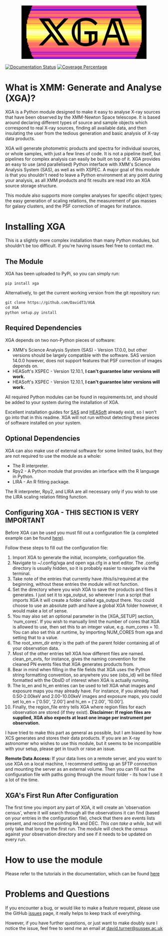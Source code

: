 <p align="center">
    <img src="https://raw.githubusercontent.com/DavidT3/XGA/master/xga/files/long_xga_logo.png" width="400">
</p>

[![Documentation Status](https://readthedocs.org/projects/xga/badge/?version=latest)](https://xga.readthedocs.io/en/latest/?badge=latest)
[![Coverage Percentage](https://raw.githubusercontent.com/DavidT3/XGA/feat/coverageBadgeBodge/tests/coverage_badge.svg)](https://raw.githubusercontent.com/DavidT3/XGA/coverageBadgeBodge/tests/coverage_badge.svg)

# What is XMM: Generate and Analyse (XGA)?

XGA is a Python module designed to make it easy to analyse X-ray sources that have been observed by the XMM-Newton Space telescope. It is based around declaring different types of source and sample objects which correspond to real X-ray sources, finding all available data, and then insulating the user from the tedious generation and basic analysis of X-ray data products.

XGA will generate photometric products and spectra for individual sources, or whole samples, with just a few lines of code. It is not a pipeline itself, but pipelines for complex analysis can easily be built on top of it. XGA provides an easy to use (and parallelised) Python interface with XMM's Science Analysis System (SAS), as well as with XSPEC. A major goal of this module is that you shouldn't need to leave a Python environment at any point during your analysis, as all XMM products and fit results are read into an XGA source storage structure.

This module also supports more complex analyses for specific object types; the easy generation of scaling relations, the measurement of gas masses for galaxy clusters, and the PSF correction of images for instance.

# Installing XGA
This is a slightly more complex installation than many Python modules, but shouldn't be too difficult. If you're
having issues feel free to contact me.

## The Module
XGA has been uploaded to PyPi, so you can simply run:
```shell script
pip install xga
```

Alternatively, to get the current working version from the git repository run:
```shell script
git clone https://github.com/DavidT3/XGA
cd XGA
python setup.py install
```

## Required Dependencies
XGA depends on two non-Python pieces of software:
* XMM's Science Analysis System (SAS) - Version 17.0.0, but other versions should be largely compatible with the
    software. SAS version 14.0.0 however, does not support features that PSF correction of images depends on.
* HEASoft's XSPEC - Version 12.10.1, **I can't guarantee later versions will work.**
* HEASoft's XSPEC - Version 12.10.1, **I can't guarantee later versions will work.**

All required Python modules can be found in requirements.txt, and should be added to your system during the 
installation of XGA.

Excellent installation guides for [SAS](https://www.cosmos.esa.int/web/xmm-newton/sas-installation) and 
[HEASoft](https://heasarc.gsfc.nasa.gov/lheasoft/install.html) already exist, so I won't go into that in this readme. 
XGA will not run without detecting these pieces of software installed on your system.

## Optional Dependencies
XGA can also make use of external software for some limited tasks, but they are not required to use 
the module as a whole:
* The R interpreter.
* Rpy2 - A Python module that provides an interface with the R language in Python.  
* LIRA - An R fitting package.

The R interpreter, Rpy2, and LIRA are all necessary only if you wish to use the LIRA scaling relation fitting function.


## Configuring XGA - **THIS SECTION IS VERY IMPORTANT**
Before XGA can be used you must fill out a configuration file (a completed example can be found 
[here](https://github.com/DavidT3/XGA/blob/master/docs/example_config/xga.cfg)). 

Follow these steps to fill out the configuration file:
1. Import XGA to generate the initial, incomplete, configuration file.
2. Navigate to ~/.config/xga and open xga.cfg in a text editor. The .config directory is usually hidden, so it is 
probably easier to navigate via the terminal.
3. Take note of the entries that currently have /this/is/required at the beginning, without these entries the 
module will not function.
4. Set the directory where you wish XGA to save the products and files it generates. I just set it to xga_output,
so wherever I run a script that imports XGA it will create a folder called xga_output there. You could choose to use
an absolute path and have a global XGA folder however, it would make a lot of sense.
5. You may also set an optional parameter in the [XGA_SETUP] section, 'num_cores'. If you wish to manually limit the 
   number of cores that XGA is allowed to use, then set this to an integer value, e.g. num_cores = 10. You can also
   set this at runtime, by importing NUM_CORES from xga and setting that to a value.
6. The root_xmm_dir entry is the path of the parent folder containing all of your observation data.
7. Most of the other entries tell XGA how different files are named. clean_pn_evts, for instance, gives the naming
convention for the cleaned PN events files that XGA generates products from. 
8. Bear in mind when filling in the file fields that XGA uses the Python string formatting convention, so anywhere
you see {obs_id} will be filled formatted with the ObsID of interest when XGA is actually running.
9. The lo_en and hi_en entries can be used to tell XGA what images and exposure maps you may already have. For instance,
 if you already had 0.50-2.00keV and 2.00-10.00keV images and exposure maps, you could set lo_en = ['0.50', '2.00'] and 
 hi_en = ['2.00', '10.00'].
10. Finally, the region_file entry tells XGA where region files for each observation are stored (if they exist). 
**Disclaimer: If region files are supplied, XGA also expects at least one image per instrument per observation.**
    
I have tried to make this part as general as possible, but I am biased by how XCS generates and stores their data 
products. If you are an X-ray astronomer who wishes to use this module, but it seems to be incompatible with your setup,
 please get in touch or raise an issue.

**Remote Data Access:** If your data lives on a remote server, and you want to use XGA on a local machine, I recommend 
setting up an SFTP connection and mounting the server as an external volume. Then you can fill out the configuration 
file with paths going through the mount folder - its how I use it a lot of the time.

## XGA's First Run After Configuration
The first time you import any part of XGA, it will create an 'observation census', where it will search through
all the observations it can find (based on your entries in the configuration file), check that there are events
lists present, and record the pointing RA and DEC. *This can take a while*, but will only take that long on the first
run. The module will check the census against your observation directory and see if it needs to be updated on 
every run.


# How to use the module
Please refer to the tutorials in the documentation, which can be found [here](https://xga.readthedocs.io/)


# Problems and Questions
If you encounter a bug, or would like to make a feature request, please use the GitHub
[issues](https://github.com/DavidT3/XGA/issues) page, it really helps to keep track of everything.

However, if you have further questions, or just want to make doubly sure I notice the issue, feel free to send
me an email at david.turner@sussex.ac.uk





